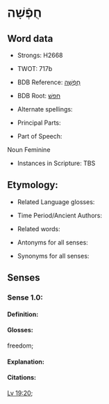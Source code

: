 # חֻפְֿשָׁה

<!-- Status: S2="NeedsEdits" -->
<!-- Lexica used for edits:   -->

## Word data

* Strongs: H2668

* TWOT: 717b

* BDB Reference: [חֻפְֿשָׁה](rc://en/bdb/dict/h.ev.ac)

* BDB Root: [חפשׁ](rc://en/bdb/dict/h.ev.aa)

* Alternate spellings:

* Principal Parts:

* Part of Speech:

Noun Feminine

* Instances in Scripture: TBS

## Etymology:

* Related Language glosses:

* Time Period/Ancient Authors:

* Related words:

* Antonyms for all senses:

* Synonyms for all senses:

## Senses

### Sense 1.0:

#### Definition:

#### Glosses:

freedom; 

#### Explanation:

#### Citations:

[Lv 19:20](rc://he/uhb/book/lev/19/20); 

